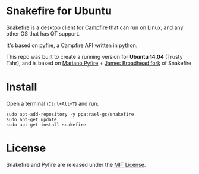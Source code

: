 Snakefire for Ubuntu
===================================

[Snakefire](http://snakefire.org) is a desktop client for [Campfire](https://campfirenow.com/) that can run on Linux, and any other OS that has QT support.

It's based on [pyfire](https://github.com/mariano/pyfire), a Campfire API written in python.

This repo was built to create a running version for **Ubuntu 14.04** (Trusty Tahr), and is based on [Mariano Pyfire](https://github.com/mariano/pyfire) + [James Broadhead fork](https://github.com/jamesbroadhead/snakefire) of Snakefire.

# Install

Open a terminal (`Ctrl+Alt+T`) and run:

```term
sudo apt-add-repository -y ppa:rael-gc/snakefire
sudo apt-get update
sudo apt-get install snakefire
```

# License

Snakefire and Pyfire are released under the [MIT License](LICENSE).

